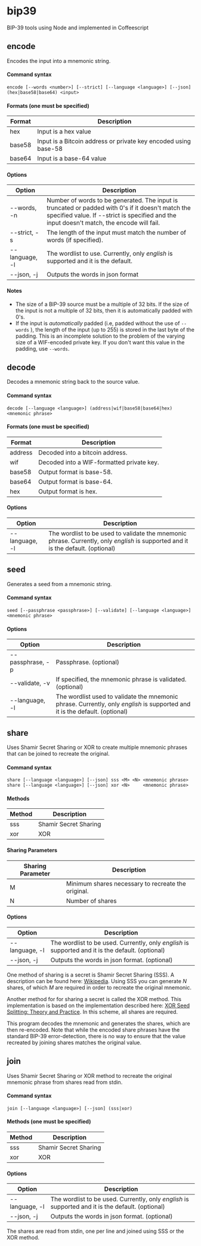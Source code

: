 # bip39
BIP-39 tools using Node and implemented in Coffeescript

## encode
Encodes the input into a mnemonic string.

#### Command syntax

    encode [--words <number>] [--strict] [--language <language>] [--json] (hex|base58|base64) <input>

#### Formats (one must be specified)

| Format | Description |
|--------|-------------|
| hex    | Input is a hex value |
| base58 | Input is a Bitcoin address or private key encoded using base-58 |
| base64 | Input is a base-64 value |

#### Options

| Option         | Description |
|----------------|-------------|
| --words, -n    | Number of words to be generated. The input is truncated or padded with 0's if it doesn't match the specified value. If --strict is specified and the input doesn't match, the encode will fail. |
| --strict, -s   | The length of the input must match the number of words (if specified). |
| --language, -l | The wordlist to use. Currently, only *english* is supported and it is the default. |
| --json, -j     | Outputs the words in json format |

#### Notes

* The size of a BIP-39 source must be a multiple of 32 bits. If the size of the input is not a multiple of 32 bits, then it is automatically padded with 0's.
* If the input is _automatically_ padded (i.e, padded without the use of `--words` ), the length of the input (up to 255) is stored in the last byte of the padding. This is an incomplete solution to the problem of the varying size of a WIF-encoded private key. If you don't want this value in the padding, use `--words`.

## decode
Decodes a mnemonic string back to the source value.

#### Command syntax

    decode [--language <language>] (address|wif|base58|base64|hex) <mnemonic phrase>

#### Formats (one must be specified)

| Format   | Description |
|----------|-------------|
|  address | Decoded into a bitcoin address.  |
|  wif     | Decoded into a WIF-formatted private key. |
|  base58  | Output format is base-58. |
|  base64  | Output format is base-64. |
|  hex     | Output format is hex. |

#### Options

| Option          | Description |
|-----------------|-------------|
|  --language, -l | The wordlist to be used to validate the mnemonic phrase. Currently, only *english* is supported and it is the default. (optional) |


## seed
Generates a seed from a mnemonic string.

#### Command syntax

    seed [--passphrase <passphrase>] [--validate] [--language <language>] <mnemonic phrase>

#### Options

| Option           | Description |
|------------------|-------------|
| --passphrase, -p | Passphrase. (optional) |
| --validate, -v   | If specified, the mnemonic phrase is validated. (optional) |
| --language, -l   | The wordlist used to validate the mnemonic phrase. Currently, only *english* is supported and it is the default. (optional) |

## share
Uses Shamir Secret Sharing or XOR to create multiple mnemonic phrases that can be joined to recreate the original.

#### Command syntax

    share [--language <language>] [--json] sss <M> <N> <mnemonic phrase>
    share [--language <language>] [--json] xor <N>     <mnemonic phrase>

#### Methods

| Method | Description |
|--------|-------------|
| sss    | Shamir Secret Sharing |
| xor    | XOR |

#### Sharing Parameters

| Sharing Parameter  | Description |
|--------------------|-------------|
| M                  | Minimum shares necessary to recreate the original. |
| N                  | Number of shares |

#### Options

| Option         | Description |
|----------------|-------------|
| --language, -l | The wordlist to be used. Currently, only *english* is supported and it is the default. (optional) |
| --json, -j     | Outputs the words in json format. (optional) |

One method of sharing is a secret is Shamir Secret Sharing (SSS). A description can be found here: [Wikipedia](https://en.wikipedia.org/wiki/Shamir%27s_Secret_Sharing). Using SSS you can generate *N* shares, of which *M* are required in order to recreate the original mnemonic.

Another method for for sharing a secret is called the XOR method. This implementation is based on the implementation described here: [XOR Seed Splitting: Theory and Practice](https://github.com/mmgen/mmgen/wiki/XOR-Seed-Splitting:-Theory-and-Practice). In this scheme, all shares are required.

This program decodes the mnemonic and generates the shares, which are then re-encoded. Note that while the encoded share phrases have the standard BIP-39 error-detection, there is no way to ensure that the value recreated by joining shares matches the original value.

## join
Uses Shamir Secret Sharing or XOR method to recreate the original mnemonic phrase from shares read from stdin.

#### Command syntax

    join [--language <language>] [--json] (sss|xor)

#### Methods (one must be specified)

| Method | Description |
|--------|-------------|
| sss    | Shamir Secret Sharing |
| xor    | XOR |

#### Options

| Option         | Description |
|----------------|-------------|
| --language, -l | The wordlist to be used. Currently, only *english* is supported and it is the default. (optional) |
| --json, -j     | Outputs the words in json format. (optional) |

The shares are read from stdin, one per line and joined using SSS or the XOR method.
